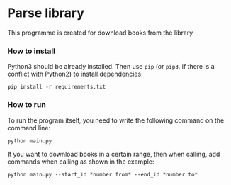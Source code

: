# Parse library
This programme is created for download books from the library

### How to install
Python3 should be already installed.
Then use `pip` (or `pip3`, if there is a conflict with Python2) to install dependencies:
```
pip install -r requirements.txt
```
### How to run
To run the program itself, you need to write the following command on the command line:
```
python main.py 
```

If you want to download books in a certain range, then when calling, add commands when calling as shown in the example:
```
python main.py --start_id *number from* --end_id *number to*
